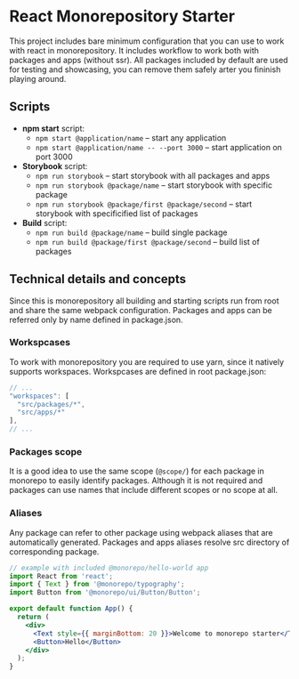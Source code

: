 # React Monorepository Starter

This project includes bare minimum configuration that you can use to work with react in monorepository. It includes workflow to work both with packages and apps (without ssr). All packages included by default are used for testing and showcasing, you can remove them safely arter you fininish playing around.

## Scripts

- **npm start** script:
  - `npm start @application/name` – start any application
  - `npm start @application/name -- --port 3000` – start application on port 3000
- **Storybook** script:
  - `npm run storybook` – start storybook with all packages and apps
  - `npm run storybook @package/name` – start storybook with specific package
  - `npm run storybook @package/first @package/second` – start storybook with specificified list of packages
- **Build** script:
  - `npm run build @package/name` – build single package
  - `npm run build @package/first @package/second` – build list of packages

## Technical details and concepts

Since this is monorepository all building and starting scripts run from root and share the same webpack configuration. Packages and apps can be referred only by name defined in package.json.

### Workspcases

To work with monorepository you are required to use yarn, since it natively supports workspaces. Workspcases are defined in root package.json:

```js
// ...
"workspaces": [
  "src/packages/*",
  "src/apps/*"
],
// ...
```

### Packages scope

It is a good idea to use the same scope (`@scope/`) for each package in monorepo to easily identify packages. Although it is not required and packages can use names that include different scopes or no scope at all.

### Aliases

Any package can refer to other package using webpack aliases that are automatically generated. Packages and apps aliases resolve src directory of corresponding package.

```jsx
// example with included @monorepo/hello-world app
import React from 'react';
import { Text } from '@monorepo/typography';
import Button from '@monorepo/ui/Button/Button';

export default function App() {
  return (
    <div>
      <Text style={{ marginBottom: 20 }}>Welcome to monorepo starter</Text>
      <Button>Hello</Button>
    </div>
  );
}
```

